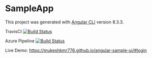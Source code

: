 # SampleApp

This project was generated with [Angular CLI](https://github.com/angular/angular-cli) version 8.3.3.

TravisCI [![Build Status](https://travis-ci.com/mukeshkmr776/angular-sample-ui.svg?branch=master)](https://travis-ci.com/mukeshkmr776/angular-sample-ui)

Azure Pipeline [![Build Status](https://dev.azure.com/mukeshkmr776/sample-project/_apis/build/status/mukeshkmr776.angular-sample-ui?branchName=master)](https://dev.azure.com/mukeshkmr776/sample-project/_build/latest?definitionId=1&branchName=master)

Live Demo: https://mukeshkmr776.github.io/angular-sample-ui/#login
